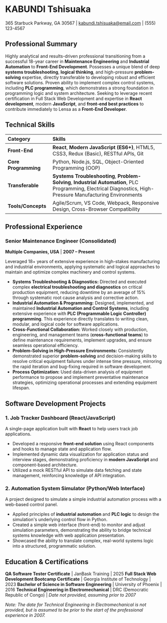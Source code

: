 # KABUNDI Tshisuaka
365 Starbuck Parkway, GA 30567 | kabundi.tshisuaka@email.com | (555) 123-4567

## Professional Summary
Highly analytical and results-driven professional transitioning from a successful 18-year career in **Maintenance Engineering** and **Industrial Automation** to **Front-End Development**. Possesses a unique blend of deep **systems troubleshooting**, **logical thinking**, and high-pressure **problem-solving** expertise, directly transferable to developing robust and efficient software solutions. Proven ability to implement complex control systems, including **PLC programming**, which demonstrates a strong foundation in programming logic and system architecture. Seeking to leverage recent certification in Full Stack Web Development and expertise in **React development**, modern **JavaScript**, and **front-end best practices** to contribute immediately to Lensa as a **Front-End Developer**.

## Technical Skills
| Category | Skills |
| :--- | :--- |
| **Front-End** | **React**, **Modern JavaScript (ES6+)**, HTML5, CSS3, Redux (Basic), RESTful APIs, Git |
| **Core Programming** | Python, Node.js, SQL, Object-Oriented Programming (OOP) |
| **Transferable** | **Systems Troubleshooting**, **Problem-Solving**, **Industrial Automation**, PLC Programming, Electrical Diagnostics, High-Pressure Manufacturing Environments |
| **Tools/Concepts** | Agile/Scrum, VS Code, Webpack, Responsive Design, Cross-Browser Compatibility |

## Professional Experience

### Senior Maintenance Engineer (Consolidated)
**Multiple Companies, USA** | **2007 – Present**

Leveraged 18+ years of extensive experience in high-stakes manufacturing and industrial environments, applying systematic and logical approaches to maintain and optimize complex machinery and control systems.

*   **Systems Troubleshooting & Diagnostics:** Directed and executed complex **electrical troubleshooting and diagnostics** on critical production equipment, reducing downtime by an average of 15% through systematic root cause analysis and corrective action.
*   **Industrial Automation & Programming:** Designed, implemented, and maintained **Industrial Automation and Control Systems**, including extensive experience with **PLC (Programmable Logic Controller) programming**. This experience directly translates to writing clean, modular, and logical code for software applications.
*   **Cross-Functional Collaboration:** Worked closely with production, engineering, and management teams (**cross-functional teams**) to define maintenance requirements, implement upgrades, and ensure seamless operational efficiency.
*   **Problem-Solving in High-Pressure Environments:** Consistently demonstrated superior **problem-solving** and decision-making skills to resolve critical equipment failures under intense time pressure, mirroring the rapid iteration and bug-fixing required in software development.
*   **Process Optimization:** Used data-driven analysis of equipment performance to propose and implement preventative maintenance strategies, optimizing operational processes and extending equipment lifespan.

## Software Development Projects

### 1. **Job Tracker Dashboard (React/JavaScript)**
A single-page application built with **React** to help users track job applications.

*   Developed a responsive **front-end solution** using React components and hooks to manage state and application flow.
*   Implemented dynamic data visualization for application status and interview stages, demonstrating proficiency in **modern JavaScript** and component-based architecture.
*   Utilized a mock RESTful API to simulate data fetching and state management, reinforcing knowledge of API integration.

### 2. **Automation System Simulator (Python/Web Interface)**
A project designed to simulate a simple industrial automation process with a web-based control panel.

*   Applied principles of **industrial automation** and **PLC logic** to design the simulation's underlying control flow in Python.
*   Created a simple web interface (front-end) to monitor and adjust simulation parameters, demonstrating the ability to bridge technical systems knowledge with web application presentation.
*   Showcased the ability to translate complex, real-world systems logic into a structured, programmatic solution.

## Education & Certifications
**QA Software Tester Certificate** | JanBask Training | 2025
**Full Stack Web Development Bootcamp Certificate** | Georgia Institute of Technology | 2023
**Bachelor of Science in Software Engineering** | University of Phoenix | 2016
**Technical Engineering in Electromechanical** | DRC (Democratic Republic of Congo) | *Date not provided, assuming prior to 2007*

*Note: The date for Technical Engineering in Electromechanical is not provided, but is assumed to be prior to the start of the professional experience in 2007.*